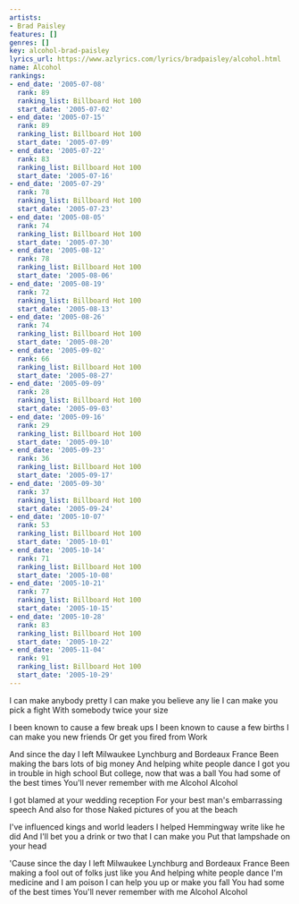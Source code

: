 ```yaml
---
artists:
- Brad Paisley
features: []
genres: []
key: alcohol-brad-paisley
lyrics_url: https://www.azlyrics.com/lyrics/bradpaisley/alcohol.html
name: Alcohol
rankings:
- end_date: '2005-07-08'
  rank: 89
  ranking_list: Billboard Hot 100
  start_date: '2005-07-02'
- end_date: '2005-07-15'
  rank: 89
  ranking_list: Billboard Hot 100
  start_date: '2005-07-09'
- end_date: '2005-07-22'
  rank: 83
  ranking_list: Billboard Hot 100
  start_date: '2005-07-16'
- end_date: '2005-07-29'
  rank: 78
  ranking_list: Billboard Hot 100
  start_date: '2005-07-23'
- end_date: '2005-08-05'
  rank: 74
  ranking_list: Billboard Hot 100
  start_date: '2005-07-30'
- end_date: '2005-08-12'
  rank: 78
  ranking_list: Billboard Hot 100
  start_date: '2005-08-06'
- end_date: '2005-08-19'
  rank: 72
  ranking_list: Billboard Hot 100
  start_date: '2005-08-13'
- end_date: '2005-08-26'
  rank: 74
  ranking_list: Billboard Hot 100
  start_date: '2005-08-20'
- end_date: '2005-09-02'
  rank: 66
  ranking_list: Billboard Hot 100
  start_date: '2005-08-27'
- end_date: '2005-09-09'
  rank: 28
  ranking_list: Billboard Hot 100
  start_date: '2005-09-03'
- end_date: '2005-09-16'
  rank: 29
  ranking_list: Billboard Hot 100
  start_date: '2005-09-10'
- end_date: '2005-09-23'
  rank: 36
  ranking_list: Billboard Hot 100
  start_date: '2005-09-17'
- end_date: '2005-09-30'
  rank: 37
  ranking_list: Billboard Hot 100
  start_date: '2005-09-24'
- end_date: '2005-10-07'
  rank: 53
  ranking_list: Billboard Hot 100
  start_date: '2005-10-01'
- end_date: '2005-10-14'
  rank: 71
  ranking_list: Billboard Hot 100
  start_date: '2005-10-08'
- end_date: '2005-10-21'
  rank: 77
  ranking_list: Billboard Hot 100
  start_date: '2005-10-15'
- end_date: '2005-10-28'
  rank: 83
  ranking_list: Billboard Hot 100
  start_date: '2005-10-22'
- end_date: '2005-11-04'
  rank: 91
  ranking_list: Billboard Hot 100
  start_date: '2005-10-29'
---
```


I can make anybody pretty
I can make you believe any lie
I can make you pick a fight 
With somebody twice your size

I been known to cause a few break ups
I been known to cause a few births
I can make you new friends 
Or get you fired from Work


And since the day I left Milwaukee 
Lynchburg and Bordeaux France
Been making the bars lots of big money
And helping white people dance
I got you in trouble in high school
But college, now that was a ball
You had some of the best times 
You'll never remember with me
Alcohol
Alcohol

I got blamed at your wedding reception
For your best man's embarrassing speech
And also for those
Naked pictures of you at the beach

I've influenced kings and world leaders
I helped Hemmingway write like he did
And I'll bet you a drink or two that I can make you
Put that lampshade on your head


'Cause since the day I left Milwaukee 
Lynchburg and Bordeaux France
Been making a fool out of folks just like you
And helping white people dance
I'm medicine and I am poison 
I can help you up or make you fall
You had some of the best times 
You'll never remember with me
Alcohol
Alcohol





